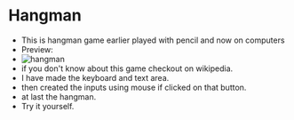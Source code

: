 # Hangman
- This is hangman game earlier played with pencil and now on computers
- Preview:
- ![hangman](https://user-images.githubusercontent.com/77043443/193529808-4b3fb99f-13a9-41b4-a0d1-c8c630a08a54.png)
- if you don't know about this game checkout on wikipedia.
- I have made the keyboard and text area.
- then created the inputs using mouse if clicked on that button.
- at last the hangman.
- Try it yourself.
